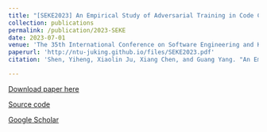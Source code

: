 ```yaml
---
title: "[SEKE2023] An Empirical Study of Adversarial Training in Code Comment Generation"
collection: publications
permalink: /publication/2023-SEKE
date: 2023-07-01
venue: 'The 35th International Conference on Software Engineering and Knowledge Engineering, (SEKE), USA, July 1-10.'
paperurl: 'http://ntu-juking.github.io/files/SEKE2023.pdf'
citation: 'Shen, Yiheng, Xiaolin Ju, Xiang Chen, and Guang Yang. "An Empirical Study of Adversarial Training in Code Comment Generation. The 35th International Conference on Software Engineering and Knowledge Engineering (SEKE), USA, July 1-10, 2023.'

---
```



[Download paper here](http://ntu-juking.github.io/files/SEKE2023.pdf)

[Source code]()

[Google Scholar](https://scholar.google.com/scholar?q=An+Empirical+Study+of+Adversarial+Training+in+Code+Comment+Generation.)

